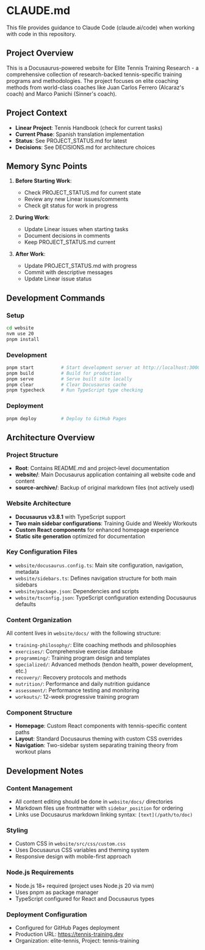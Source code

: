 # CLAUDE.md

This file provides guidance to Claude Code (claude.ai/code) when working with code in this repository.

## Project Overview

This is a Docusaurus-powered website for Elite Tennis Training Research - a comprehensive collection of research-backed tennis-specific training programs and methodologies. The project focuses on elite coaching methods from world-class coaches like Juan Carlos Ferrero (Alcaraz's coach) and Marco Panichi (Sinner's coach).

## Project Context

- **Linear Project**: Tennis Handbook (check for current tasks)
- **Current Phase**: Spanish translation implementation
- **Status**: See PROJECT_STATUS.md for latest
- **Decisions**: See DECISIONS.md for architecture choices

## Memory Sync Points

1. **Before Starting Work**:
   - Check PROJECT_STATUS.md for current state
   - Review any new Linear issues/comments
   - Check git status for work in progress

2. **During Work**:
   - Update Linear issues when starting tasks
   - Document decisions in comments
   - Keep PROJECT_STATUS.md current

3. **After Work**:
   - Update PROJECT_STATUS.md with progress
   - Commit with descriptive messages
   - Update Linear issue status

## Development Commands

### Setup
```bash
cd website
nvm use 20
pnpm install
```

### Development
```bash
pnpm start          # Start development server at http://localhost:3000
pnpm build          # Build for production
pnpm serve          # Serve built site locally
pnpm clear          # Clear Docusaurus cache
pnpm typecheck      # Run TypeScript type checking
```

### Deployment
```bash
pnpm deploy         # Deploy to GitHub Pages
```

## Architecture Overview

### Project Structure
- **Root**: Contains README.md and project-level documentation
- **website/**: Main Docusaurus application containing all website code and content
- **source-archive/**: Backup of original markdown files (not actively used)

### Website Architecture
- **Docusaurus v3.8.1** with TypeScript support
- **Two main sidebar configurations**: Training Guide and Weekly Workouts
- **Custom React components** for enhanced homepage experience
- **Static site generation** optimized for documentation

### Key Configuration Files
- `website/docusaurus.config.ts`: Main site configuration, navigation, metadata
- `website/sidebars.ts`: Defines navigation structure for both main sidebars
- `website/package.json`: Dependencies and scripts
- `website/tsconfig.json`: TypeScript configuration extending Docusaurus defaults

### Content Organization
All content lives in `website/docs/` with the following structure:
- `training-philosophy/`: Elite coaching methods and philosophies
- `exercises/`: Comprehensive exercise database
- `programming/`: Training program design and templates
- `specialized/`: Advanced methods (tendon health, power development, etc.)
- `recovery/`: Recovery protocols and methods
- `nutrition/`: Performance and daily nutrition guidance
- `assessment/`: Performance testing and monitoring
- `workouts/`: 12-week progressive training program

### Component Structure
- **Homepage**: Custom React components with tennis-specific content paths
- **Layout**: Standard Docusaurus theming with custom CSS overrides
- **Navigation**: Two-sidebar system separating training theory from workout plans

## Development Notes

### Content Management
- All content editing should be done in `website/docs/` directories
- Markdown files use frontmatter with `sidebar_position` for ordering
- Links use Docusaurus markdown linking syntax: `[text](/path/to/doc)`

### Styling
- Custom CSS in `website/src/css/custom.css`
- Uses Docusaurus CSS variables and theming system
- Responsive design with mobile-first approach

### Node.js Requirements
- Node.js 18+ required (project uses Node.js 20 via nvm)
- Uses pnpm as package manager
- TypeScript configured for React and Docusaurus types

### Deployment Configuration
- Configured for GitHub Pages deployment
- Production URL: https://tennis-training.dev
- Organization: elite-tennis, Project: tennis-training